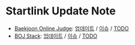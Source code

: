 # Startlink Update Note

* [Baekjoon Online Judge](https://www.acmicpc.net): [업데이트](https://github.com/Startlink/boj-update-note/blob/master/boj.md) / [이슈](https://github.com/Startlink/boj-update-note/blob/master/boj-issues.md) / [TODO](https://github.com/Startlink/boj-update-note/blob/master/boj-todo.md)
* [BOJ Stack](https://stack.acmicpc.net): [업데이트](https://github.com/Startlink/boj-update-note/blob/master/stack.md) / [이슈](https://github.com/Startlink/boj-update-note/blob/master/stack-issues.md) / [TODO](https://github.com/Startlink/boj-update-note/blob/master/stack-todo.md)
